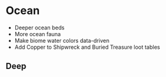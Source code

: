 # Ocean
- Deeper ocean beds
- More ocean fauna
- Make biome water colors data-driven
- Add Copper to Shipwreck and Buried Treasure loot tables
## Deep